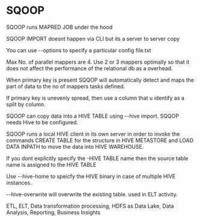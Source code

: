 # SQOOP

SQOOP runs MAPRED JOB under the hood

SQOOP IMPORT doesnt happen via CLI but its a server to server copy

You can use --options to specify a particular config file.txt

Max No. of parallel mappers are 4. Use 2 or 3 mappers optimally so that it does not affect the performance of the relational db as a overhead.

When primary key is present SQQOP will automatically detect and maps the part of data to the no of mappers tasks defined.

If primary key is unevenly spread, then use a column that u identify as a split by column.

SQOOP can copy data into a HIVE TABLE using --hive import. SQQOP needs Hive to be configured.

SQOOP runs a local HIVE client in its own server in order to invoke the commands CREATE TABLE for the structure in HIVE METASTORE and LOAD DATA INPATH to move the data into HIVE WAREHOUSE.

If you dont explicitly specify the -HIVE TABLE name then the source table name is assigned to the HIVE TABLE

Use --hive-home to speicfy the HIVE binary in case of multiple HIVE instances.

--hive-overwrite will overwrite the existing table. used in ELT activity.

ETL, ELT, Data transformation processing, HDFS as Data Lake, Data Analysis, Reporting, Business Insights
